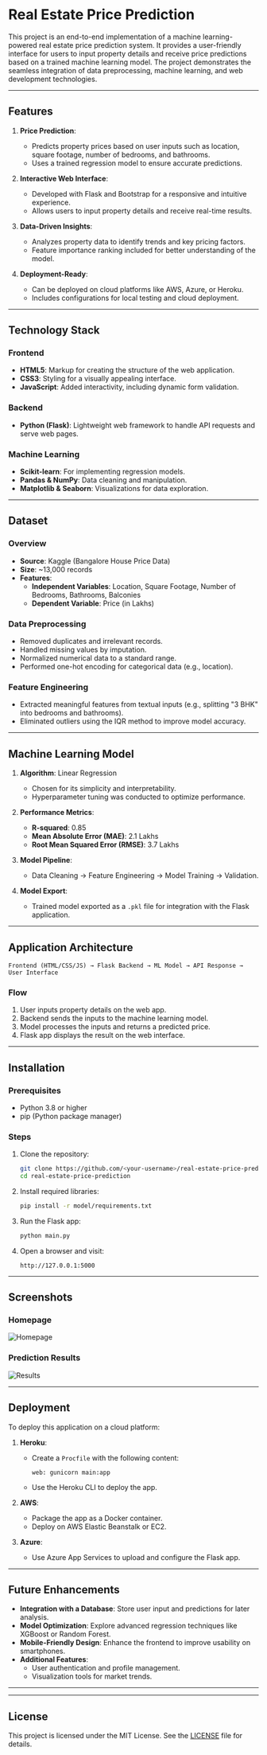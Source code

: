 # Real Estate Price Prediction

This project is an end-to-end implementation of a machine learning-powered real estate price prediction system. It provides a user-friendly interface for users to input property details and receive price predictions based on a trained machine learning model. The project demonstrates the seamless integration of data preprocessing, machine learning, and web development technologies.

---

## Features

1. **Price Prediction**:
   - Predicts property prices based on user inputs such as location, square footage, number of bedrooms, and bathrooms.
   - Uses a trained regression model to ensure accurate predictions.

2. **Interactive Web Interface**:
   - Developed with Flask and Bootstrap for a responsive and intuitive experience.
   - Allows users to input property details and receive real-time results.

3. **Data-Driven Insights**:
   - Analyzes property data to identify trends and key pricing factors.
   - Feature importance ranking included for better understanding of the model.

4. **Deployment-Ready**:
   - Can be deployed on cloud platforms like AWS, Azure, or Heroku.
   - Includes configurations for local testing and cloud deployment.

---

## Technology Stack

### Frontend
- **HTML5**: Markup for creating the structure of the web application.
- **CSS3**: Styling for a visually appealing interface.
- **JavaScript**: Added interactivity, including dynamic form validation.

### Backend
- **Python (Flask)**: Lightweight web framework to handle API requests and serve web pages.

### Machine Learning
- **Scikit-learn**: For implementing regression models.
- **Pandas & NumPy**: Data cleaning and manipulation.
- **Matplotlib & Seaborn**: Visualizations for data exploration.

---

## Dataset

### Overview
- **Source**: Kaggle (Bangalore House Price Data)
- **Size**: ~13,000 records
- **Features**:
  - **Independent Variables**: Location, Square Footage, Number of Bedrooms, Bathrooms, Balconies
  - **Dependent Variable**: Price (in Lakhs)

### Data Preprocessing
- Removed duplicates and irrelevant records.
- Handled missing values by imputation.
- Normalized numerical data to a standard range.
- Performed one-hot encoding for categorical data (e.g., location).

### Feature Engineering
- Extracted meaningful features from textual inputs (e.g., splitting "3 BHK" into bedrooms and bathrooms).
- Eliminated outliers using the IQR method to improve model accuracy.

---

## Machine Learning Model

1. **Algorithm**: Linear Regression
   - Chosen for its simplicity and interpretability.
   - Hyperparameter tuning was conducted to optimize performance.

2. **Performance Metrics**:
   - **R-squared**: 0.85
   - **Mean Absolute Error (MAE)**: 2.1 Lakhs
   - **Root Mean Squared Error (RMSE)**: 3.7 Lakhs

3. **Model Pipeline**:
   - Data Cleaning -> Feature Engineering -> Model Training -> Validation.

4. **Model Export**:
   - Trained model exported as a `.pkl` file for integration with the Flask application.

---

## Application Architecture

```
Frontend (HTML/CSS/JS) → Flask Backend → ML Model → API Response → User Interface
```

### Flow
1. User inputs property details on the web app.
2. Backend sends the inputs to the machine learning model.
3. Model processes the inputs and returns a predicted price.
4. Flask app displays the result on the web interface.

---

## Installation

### Prerequisites
- Python 3.8 or higher
- pip (Python package manager)

### Steps
1. Clone the repository:
   ```bash
   git clone https://github.com/<your-username>/real-estate-price-prediction.git
   cd real-estate-price-prediction
   ```

2. Install required libraries:
   ```bash
   pip install -r model/requirements.txt
   ```

3. Run the Flask app:
   ```bash
   python main.py
   ```

4. Open a browser and visit:
   ```
   http://127.0.0.1:5000
   ```

---

## Screenshots

### Homepage
![Homepage](https://via.placeholder.com/800x400?text=Homepage+Screenshot)

### Prediction Results
![Results](https://via.placeholder.com/800x400?text=Prediction+Results+Screenshot)

---

## Deployment

To deploy this application on a cloud platform:

1. **Heroku**:
   - Create a `Procfile` with the following content:
     ```
     web: gunicorn main:app
     ```
   - Use the Heroku CLI to deploy the app.

2. **AWS**:
   - Package the app as a Docker container.
   - Deploy on AWS Elastic Beanstalk or EC2.

3. **Azure**:
   - Use Azure App Services to upload and configure the Flask app.

---

## Future Enhancements

- **Integration with a Database**: Store user input and predictions for later analysis.
- **Model Optimization**: Explore advanced regression techniques like XGBoost or Random Forest.
- **Mobile-Friendly Design**: Enhance the frontend to improve usability on smartphones.
- **Additional Features**:
  - User authentication and profile management.
  - Visualization tools for market trends.

---


---

## License

This project is licensed under the MIT License. See the [LICENSE](LICENSE) file for details.
